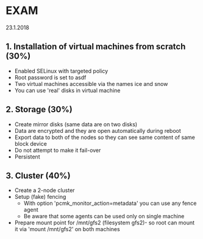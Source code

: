 # EXAM
23.1.2018

## 1. Installation of virtual machines from scratch (30%)
* Enabled SELinux with targeted policy
* Root password is set to asdf
* Two virtual machines accessible via the names ice and snow
* You can use 'real' disks in virtual machine

## 2. Storage (30%)
* Create mirror disks (same data are on two disks)
* Data are encrypted and they are open automatically during reboot
* Export data to both of the nodes so they can see same content of same block device
* Do not attempt to make it fail-over
* Persistent

## 3. Cluster (40%)
* Create a 2-node cluster
* Setup (fake) fencing
	* With option 'pcmk_monitor_action=metadata' you can use any fence agent
	* Be aware that some agents can be used only on single machine
* Prepare mount point for /mnt/gfs2 (filesystem gfs2)- so root can mount it via 'mount /mnt/gfs2' on both machines
